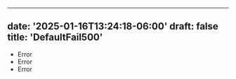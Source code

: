 
---
date: '2025-01-16T13:24:18-06:00'
draft: false
title: 'DefaultFail500'
---



* Error
* Error
* Error